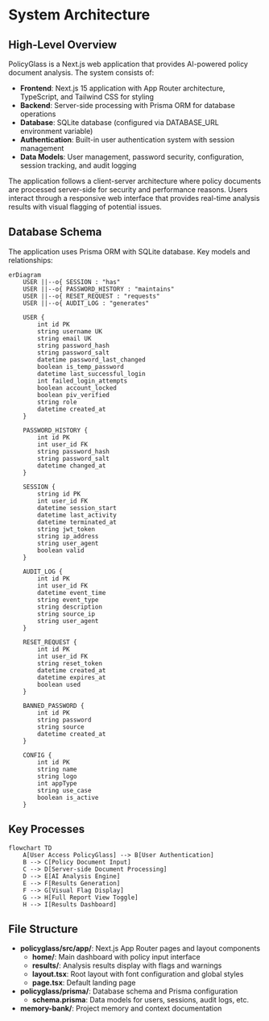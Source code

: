 # System Architecture

## High-Level Overview
PolicyGlass is a Next.js web application that provides AI-powered policy document analysis. The system consists of:

- **Frontend**: Next.js 15 application with App Router architecture, TypeScript, and Tailwind CSS for styling
- **Backend**: Server-side processing with Prisma ORM for database operations
- **Database**: SQLite database (configured via DATABASE_URL environment variable)
- **Authentication**: Built-in user authentication system with session management
- **Data Models**: User management, password security, configuration, session tracking, and audit logging

The application follows a client-server architecture where policy documents are processed server-side for security and performance reasons. Users interact through a responsive web interface that provides real-time analysis results with visual flagging of potential issues.

## Database Schema
The application uses Prisma ORM with SQLite database. Key models and relationships:

```mermaid
erDiagram
    USER ||--o{ SESSION : "has"
    USER ||--o{ PASSWORD_HISTORY : "maintains"
    USER ||--o{ RESET_REQUEST : "requests"
    USER ||--o{ AUDIT_LOG : "generates"
    
    USER {
        int id PK
        string username UK
        string email UK
        string password_hash
        string password_salt
        datetime password_last_changed
        boolean is_temp_password
        datetime last_successful_login
        int failed_login_attempts
        boolean account_locked
        boolean piv_verified
        string role
        datetime created_at
    }
    
    PASSWORD_HISTORY {
        int id PK
        int user_id FK
        string password_hash
        string password_salt
        datetime changed_at
    }
    
    SESSION {
        string id PK
        int user_id FK
        datetime session_start
        datetime last_activity
        datetime terminated_at
        string jwt_token
        string ip_address
        string user_agent
        boolean valid
    }
    
    AUDIT_LOG {
        int id PK
        int user_id FK
        datetime event_time
        string event_type
        string description
        string source_ip
        string user_agent
    }
    
    RESET_REQUEST {
        int id PK
        int user_id FK
        string reset_token
        datetime created_at
        datetime expires_at
        boolean used
    }
    
    BANNED_PASSWORD {
        int id PK
        string password
        string source
        datetime created_at
    }
    
    CONFIG {
        int id PK
        string name
        string logo
        int appType
        string use_case
        boolean is_active
    }
```

## Key Processes
```mermaid
flowchart TD
    A[User Access PolicyGlass] --> B[User Authentication]
    B --> C[Policy Document Input]
    C --> D[Server-side Document Processing]
    D --> E[AI Analysis Engine]
    E --> F[Results Generation]
    F --> G[Visual Flag Display]
    G --> H[Full Report View Toggle]
    H --> I[Results Dashboard]
```

## File Structure
- **policyglass/src/app/**: Next.js App Router pages and layout components
  - **home/**: Main dashboard with policy input interface
  - **results/**: Analysis results display with flags and warnings
  - **layout.tsx**: Root layout with font configuration and global styles
  - **page.tsx**: Default landing page
- **policyglass/prisma/**: Database schema and Prisma configuration
  - **schema.prisma**: Data models for users, sessions, audit logs, etc.
- **memory-bank/**: Project memory and context documentation

